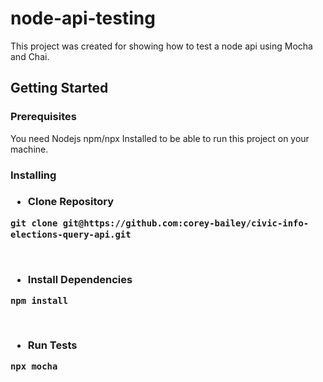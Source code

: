 
# node-api-testing
This project was created for showing how to test a node api using Mocha and Chai.

## Getting Started

<h3>Prerequisites</h3>
You need Nodejs npm/npx Installed to be able to run this project on your machine.

<h3>Installing<h3>
<ul><li>Clone Repository</li></ul>
<pre><code>git clone git@https://github.com:corey-bailey/civic-info-elections-query-api.git</code> </pre>
<br>


<ul><li>Install Dependencies</li></ul>
<pre><code>npm install</code></pre>
<br>

<ul><li>Run Tests</li></ul>
<pre><code>npx mocha</code></pre>
<br>